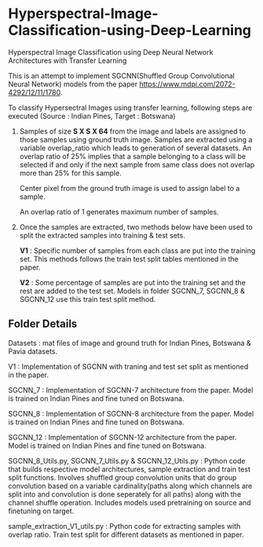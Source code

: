 # Hyperspectral-Image-Classification-using-Deep-Learning
Hyperspectral Image Classification using Deep Neural Network Architectures with Transfer Learning

This is an attempt to implement SGCNN(Shuffled Group Convolutional Neural Network) models from the paper https://www.mdpi.com/2072-4292/12/11/1780.

To classify Hypersectral Images using transfer learning, following steps are executed
(Source : Indian Pines, Target : Botswana)

1. Samples of size **S X S X 64** from the image and labels are assigned to those samples using ground truth image. Samples are extracted using a variable
   overlap_ratio which leads to generation of several datasets. An overlap ratio of 25% implies that a sample belonging to a class will be selected if and only if
   the next sample from same class does not overlap more than 25% for this sample.
   
   Center pixel from the ground truth image is used to assign label to a sample.
   
   An overlap ratio of 1 generates maximum number of samples.

2. Once the samples are extracted, two methods below have been used to split the extracted samples into training & test sets.
   
   **V1** : Specific number of samples from each class are put into the training set. This methods follows the train 
            test split tables mentioned in the paper.
        
   **V2** : Some percentage of samples are put into the training set and the rest are added to the test set.
            Models in folder SGCNN_7, SGCNN_8 & SGCNN_12 use this train test split method.
   
## Folder Details

Datasets : mat files of image and ground truth for Indian Pines, Botswana & Pavia datasets.

V1 : Implementation of SGCNN with traning and test set split as mentioned in the paper.

SGCNN_7 : Implementation of SGCNN-7 architecture from the paper. Model is trained on Indian Pines and fine tuned on Botswana.

SGCNN_8 : Implementation of SGCNN-8 architecture from the paper. Model is trained on Indian Pines and fine tuned on Botswana.

SGCNN_12 : Implementation of SGCNN-12 architecture from the paper. Model is trained on Indian Pines and fine tuned on Botswana.

SGCNN_8_Utils.py, SGCNN_7_Utils.py & SGCNN_12_Utils.py : Python code that builds respective model architectures, sample extraction and train test split functions.
                                                         Involves shuffled group convolution units that do group convolution based on a variable cardinality(paths                                                            along which channels are split into and convolution is done seperately for all paths) along with the                                                                channel shuffle operation. Includes models used pretraining on source and finetuning on target.

sample_extraction_V1_utils.py : Python code for extracting samples with overlap ratio. Train test split for different datasets as mentioned in paper.
